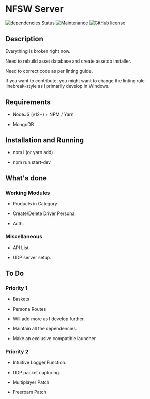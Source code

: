 # NFSW Server

[![dependencies Status](https://david-dm.org/aaditya/sbrw-server/status.svg)](https://david-dm.org/aaditya/sbrw-server)
[![Maintenance](https://img.shields.io/badge/Maintained%3F-yes-green.svg)](https://github.com/aaditya/sbrw-server/graphs/commit-activity)
[![GitHub license](https://img.shields.io/badge/license-GPL-blue.svg)](https://github.com/aaditya/sbrw-server/blob/master/LICENSE)

## Description

Everything is broken right now. 

Need to rebuild asset database and create assetdb installer.

Need to correct code as per linting guide.

If you want to contribute, you might want to change the linting rule linebreak-style as I primarily develop in Windows.

## Requirements

* NodeJS (v12+) + NPM / Yarn

* MongoDB 

## Installation and Running

* npm i (or yarn add)

* npm run start-dev

## What's done

### Working Modules

* Products in Category 

* Create/Delete Driver Persona.

* Auth.

### Miscellaneous

* API List.

* UDP server setup.

## To Do

### Priority 1

* Baskets

* Persona Routes

* Will add more as I develop further.

* Maintain all the dependencies.

* Make an exclusive compatible launcher.

### Priority 2

* Intuitive Logger Function.

* UDP packet capturing.

* Multiplayer Patch

* Freeroam Patch
